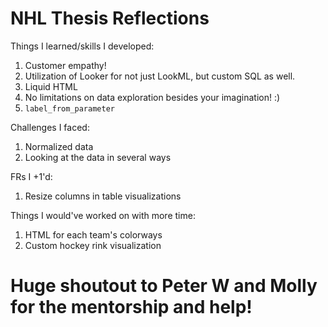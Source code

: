 # NHL Thesis Reflections


Things I learned/skills I developed:
1. Customer empathy!
2. Utilization of Looker for not just LookML, but custom SQL as well.
3. Liquid HTML
4. No limitations on data exploration besides your imagination! :)
5. `label_from_parameter`

Challenges I faced:
1. Normalized data
2. Looking at the data in several ways

FRs I +1'd:
1. Resize columns in table visualizations

Things I would've worked on with more time:
1. HTML for each team's colorways
2. Custom hockey rink visualization

# Huge shoutout to Peter W and Molly for the mentorship and help!
